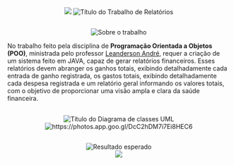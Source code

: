 <div align="center">

  <img src="https://skillicons.dev/icons?i=java" />
  <img src="https://readme-typing-svg.demolab.com/?font=Roboto&weight=900&size=34&duration=1&pause=1&color=0079AF&center=true&vCenter=true&repeat=false&width=520&height=40&lines=Trabalho+-+Relat%C3%B3rio+financeiro" alt="Título do Trabalho de Relatórios">

</div>

##

<div align="center">

  <img src="https://readme-typing-svg.demolab.com/?font=Roboto&weight=900&size=28&duration=1&pause=1&color=0079AF&center=true&vCenter=true&repeat=false&width=760&lines=Sobre+o+trabalho:" alt="Sobre o trabalho">

</div>

<div>

  <p>No trabalho feito pela disciplina de <strong>Programação Orientada a Objetos (POO)</strong>, ministrada pelo professor <a href="https://www.linkedin.com/in/leandersonandre/">Leanderson André</a>, requer a criação de um sistema feito em JAVA, capaz de gerar relatórios financeiros. Esses relatórios devem abranger os ganhos totais, exibindo detalhadamente cada entrada de ganho registrada, os gastos totais, exibindo detalhadamente cada despesa registrada e um relatório geral informando os valores totais, com o objetivo de proporcionar uma visão ampla e clara da saúde financeira.</p>

</div>

##

<div align="center">

  <img src="https://readme-typing-svg.demolab.com/?font=Roboto&weight=900&size=28&duration=1&pause=1&color=0079AF&center=true&vCenter=true&repeat=false&width=660&lines=Diagrama+de+classes+UML" alt="Título do Diagrama de classes UML">

</div>

<div align="center">

  <img src="https://lh3.googleusercontent.com/pw/AJFCJaXvQei7L88OwoJhjIFpcdcM0uw1f5LZ4AT96c4lhyTfxU__wA0-3aqJ34y0rwUuaFw_NCZz8NXvrbn4Qpc_blYmRNBDdMVtCNuo_Nt32Y0-1gsMJdehglxQn3JDwsEuRkcto4NOltFdGifO4kJb5uux=w875-h307-s-no?authuser=0" alt="https://photos.app.goo.gl/DcC2hDM7i7Ei8HEC6">

</div>

##

<div align="center">

  <img src="https://readme-typing-svg.demolab.com/?font=Roboto&weight=900&size=28&duration=1&pause=1&color=0079AF&center=true&vCenter=true&repeat=false&width=660&lines=Resultado+esperado:" alt="Resultado esperado">

</div>

<div align="center">

  <img src="https://lh3.googleusercontent.com/pw/AJFCJaWQRP5jwSSE3Z-Ht4Ivkhcz8oyPty53rrItP1-iKxlNkGX4Zny9LIObaobhcXNeyvuzeEE25LdpTKVYi3gzqJHFXlSkAioskAvl1_tnFuYt6o3Xf66Ywm8k05XQsO54Cx8_irK6h8qpca6YBuA-EP-I=w257-h619-s-no?authuser=0">

</div>
